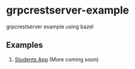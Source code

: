 # grpcrestserver-example
grpcrestserver example using bazel

## Examples
1. [Students App](https://github.com/srellik/grpcrestserver-example/tree/master/students_app)
(More coming soon)
